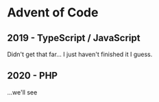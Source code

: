 # Advent of Code

 ## 2019 - TypeScript / JavaScript
 
 Didn't get that far... I just haven't finished it I guess.

## 2020 - PHP

...we'll see